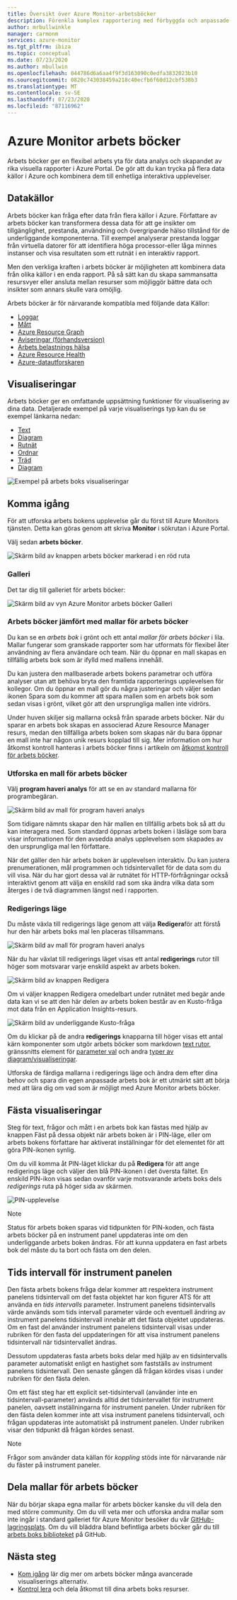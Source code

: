 ```yaml
---
title: Översikt över Azure Monitor-arbetsböcker
description: Förenkla komplex rapportering med förbyggda och anpassade parameterstyrda arbets böcker
author: mrbullwinkle
manager: carmonm
services: azure-monitor
ms.tgt_pltfrm: ibiza
ms.topic: conceptual
ms.date: 07/23/2020
ms.author: mbullwin
ms.openlocfilehash: 044786d6a6aa4f9f3d163090c0edfa3832023b10
ms.sourcegitcommit: 0820c743038459a218c40ecfb6f60d12cbf538b3
ms.translationtype: MT
ms.contentlocale: sv-SE
ms.lasthandoff: 07/23/2020
ms.locfileid: "87116962"
---
```

# <a name="azure-monitor-workbooks"></a>Azure Monitor arbets böcker

Arbets böcker ger en flexibel arbets yta för data analys och skapandet av rika visuella rapporter i Azure Portal. De gör att du kan trycka på flera data källor i Azure och kombinera dem till enhetliga interaktiva upplevelser. 

## <a name="data-sources"></a>Datakällor

Arbets böcker kan fråga efter data från flera källor i Azure. Författare av arbets böcker kan transformera dessa data för att ge insikter om tillgänglighet, prestanda, användning och övergripande hälso tillstånd för de underliggande komponenterna. Till exempel analyserar prestanda loggar från virtuella datorer för att identifiera höga processor-eller låga minnes instanser och visa resultaten som ett rutnät i en interaktiv rapport.
  
Men den verkliga kraften i arbets böcker är möjligheten att kombinera data från olika källor i en enda rapport. På så sätt kan du skapa sammansatta resursvyer eller ansluta mellan resurser som möjliggör bättre data och insikter som annars skulle vara omöjlig.

Arbets böcker är för närvarande kompatibla med följande data Källor:

* [Loggar](workbooks-data-sources.md#logs)
* [Mått](workbooks-data-sources.md#metrics)
* [Azure Resource Graph](workbooks-data-sources.md#azure-resource-graph)
* [Aviseringar (förhandsversion)](workbooks-data-sources.md#alerts-preview)
* [Arbets belastnings hälsa](workbooks-data-sources.md#workload-health)
* [Azure Resource Health](workbooks-data-sources.md#azure-resource-health)
* [Azure-datautforskaren](workbooks-data-sources.md#azure-data-explorer)

## <a name="visualizations"></a>Visualiseringar

Arbets böcker ger en omfattande uppsättning funktioner för visualisering av dina data. Detaljerade exempel på varje visualiserings typ kan du se exempel länkarna nedan:

* [Text](workbooks-visualizations.md#text)
* [Diagram](workbooks-visualizations.md#charts)
* [Rutnät](workbooks-visualizations.md#grids)
* [Ordnar](workbooks-visualizations.md#tiles)
* [Träd](workbooks-visualizations.md#trees)
* [Diagram](workbooks-visualizations.md#graphs)

![Exempel på arbets boks visualiseringar](./media/workbooks-overview/visualizations.png)

## <a name="getting-started"></a>Komma igång

För att utforska arbets bokens upplevelse går du först till Azure Monitors tjänsten. Detta kan göras genom att skriva **Monitor** i sökrutan i Azure Portal.

Välj sedan **arbets böcker**.

![Skärm bild av knappen arbets böcker markerad i en röd ruta](./media/workbooks-overview/workbooks.png)

### <a name="gallery"></a>Galleri

Det tar dig till galleriet för arbets böcker:

![Skärm bild av vyn Azure Monitor arbets böcker Galleri](./media/workbooks-overview/gallery.png)

### <a name="workbooks-versus-workbook-templates"></a>Arbets böcker jämfört med mallar för arbets böcker

Du kan se en _arbets bok_ i grönt och ett antal _mallar för arbets böcker_ i lila. Mallar fungerar som granskade rapporter som har utformats för flexibel åter användning av flera användare och team. När du öppnar en mall skapas en tillfällig arbets bok som är ifylld med mallens innehåll. 

Du kan justera den mallbaserade arbets bokens parametrar och utföra analyser utan att behöva bryta den framtida rapporterings upplevelsen för kollegor. Om du öppnar en mall gör du några justeringar och väljer sedan ikonen Spara som du kommer att spara mallen som en arbets bok som sedan visas i grönt, vilket gör att den ursprungliga mallen inte vidrörs. 

Under huven skiljer sig mallarna också från sparade arbets böcker. När du sparar en arbets bok skapas en associerad Azure Resource Manager resurs, medan den tillfälliga arbets boken som skapas när du bara öppnar en mall inte har någon unik resurs kopplad till sig. Mer information om hur åtkomst kontroll hanteras i arbets böcker finns i artikeln om [åtkomst kontroll för arbets böcker](workbooks-access-control.md).

### <a name="exploring-a-workbook-template"></a>Utforska en mall för arbets böcker

Välj **program haveri analys** för att se en av standard mallarna för programbegäran.

![Skärm bild av mall för program haveri analys](./media/workbooks-overview/failure-analysis.png)

Som tidigare nämnts skapar den här mallen en tillfällig arbets bok så att du kan interagera med. Som standard öppnas arbets boken i läsläge som bara visar informationen för den avsedda analys upplevelsen som skapades av den ursprungliga mal len författare.

När det gäller den här arbets boken är upplevelsen interaktiv. Du kan justera prenumerationen, mål programmen och tidsintervallet för de data som du vill visa. När du har gjort dessa val är rutnätet för HTTP-förfrågningar också interaktivt genom att välja en enskild rad som ska ändra vilka data som återges i de två diagrammen längst ned i rapporten.

### <a name="editing-mode"></a>Redigerings läge

Du måste växla till redigerings läge genom att välja **Redigera**för att förstå hur den här arbets boks mal len placeras tillsammans. 

![Skärm bild av mall för program haveri analys](./media/workbooks-overview/edit.png)

När du har växlat till redigerings läget visas ett antal **redigerings** rutor till höger som motsvarar varje enskild aspekt av arbets boken.

![Skärm bild av knappen Redigera](./media/workbooks-overview/edit-mode.png)

Om vi väljer knappen Redigera omedelbart under rutnätet med begär ande data kan vi se att den här delen av arbets boken består av en Kusto-fråga mot data från en Application Insights-resurs.

![Skärm bild av underliggande Kusto-fråga](./media/workbooks-overview/kusto.png)

Om du klickar på de andra **redigerings** knapparna till höger visas ett antal kärn komponenter som utgör arbets böcker som markdown [text rutor](workbooks-visualizations.md#text), gränssnitts element för [parameter val](workbooks-parameters.md) och andra [typer av diagram/visualiseringar](workbooks-visualizations.md). 

Utforska de färdiga mallarna i redigerings läge och ändra dem efter dina behov och spara din egen anpassade arbets bok är ett utmärkt sätt att börja med att lära dig om vad som är möjligt med Azure Monitor arbets böcker.

## <a name="pinning-visualizations"></a>Fästa visualiseringar

Steg för text, frågor och mått i en arbets bok kan fästas med hjälp av knappen Fäst på dessa objekt när arbets boken är i PIN-läge, eller om arbets bokens författare har aktiverat inställningar för det elementet för att göra PIN-ikonen synlig. 

Om du vill komma åt PIN-läget klickar du på **Redigera** för att ange redigerings läge och väljer den blå PIN-ikonen i det översta fältet. En enskild PIN-ikon visas sedan ovanför varje motsvarande arbets boks dels *redigerings* ruta på höger sida av skärmen.

![PIN-upplevelse](./media/workbooks-overview/pin-experience.png)

> [!NOTE]
> Status för arbets boken sparas vid tidpunkten för PIN-koden, och fästa arbets böcker på en instrument panel uppdateras inte om den underliggande arbets boken ändras. För att kunna uppdatera en fast arbets bok del måste du ta bort och fästa om den delen.

## <a name="dashboard-time-ranges"></a>Tids intervall för instrument panelen

Den fästa arbets bokens fråga delar kommer att respektera instrument panelens tidsintervall om det fasta objektet har kon figurer ATS för att använda en *tids intervalls* parameter. Instrument panelens tidsintervalls värde används som tids intervall parameter värde och eventuell ändring av instrument panelens tidsintervall innebär att det fästa objektet uppdateras. Om en fast del använder instrument panelens tidsintervall visas under rubriken för den fasta del uppdateringen för att visa instrument panelens tidsintervall när tidsintervallet ändras. 

Dessutom uppdateras fasta arbets boks delar med hjälp av en tidsintervalls parameter automatiskt enligt en hastighet som fastställs av instrument panelens tidsintervall. Den senaste gången då frågan kördes visas i under rubriken för den fästa delen.

Om ett fäst steg har ett explicit set-tidsintervall (använder inte en tidsintervall-parameter) används alltid det tidsintervallet för instrument panelen, oavsett inställningarna för instrument panelen. Under rubriken för den fästa delen kommer inte att visa instrument panelens tidsintervall, och frågan uppdateras inte automatiskt på instrument panelen. Under rubriken visar den tidpunkt då frågan kördes senast.

> [!NOTE]
> Frågor som använder data källan för *koppling* stöds inte för närvarande när du fäster på instrument paneler.

## <a name="sharing-workbook-templates"></a>Dela mallar för arbets böcker

När du börjar skapa egna mallar för arbets böcker kanske du vill dela den med större community. Om du vill veta mer och utforska andra mallar som inte ingår i standard galleriet för Azure Monitor besöker du vår [GitHub-lagringsplats](https://github.com/Microsoft/Application-Insights-Workbooks/blob/master/README.md). Om du vill bläddra bland befintliga arbets böcker går du till [arbets boks biblioteket](https://github.com/microsoft/Application-Insights-Workbooks/tree/master/Workbooks) på GitHub.

## <a name="next-step"></a>Nästa steg

* [Kom igång](workbooks-visualizations.md) lär dig mer om arbets böcker många avancerade visualiserings alternativ.
* [Kontrol lera](workbooks-access-control.md) och dela åtkomst till dina arbets boks resurser.
